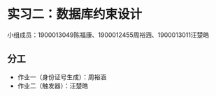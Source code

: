# 实习二：数据库约束设计

小组成员：1900013049陈福康、1900012455周裕涵、1900013011汪楚皓

## 分工

- 作业一（身份证号生成）：周裕涵
- 作业二（触发器）：汪楚皓